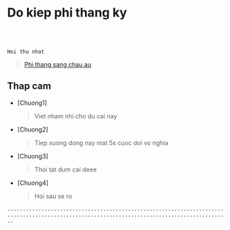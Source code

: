 # **Do kiep phi thang ky** 
<br><br>
```
Hoi thu nhat
```


>[Phi thang sang chau au](https://metruyenchu.com/) 



## Thap cam


- [Chuong1] 
   > Viet nham nhi cho du cai nay
- [Chuong2] 
   >Tiep xuong dong nay mat 5s cuoc doi vo nghia
- [Chuong3] 
   >Thoi tat dum cai deee
- [Chuong4] 
   >Hoi sau se ro





 `..............................................................................................................................................`

<a href="https://youtu.be/aDyG4UXhYnA" target="_blank">